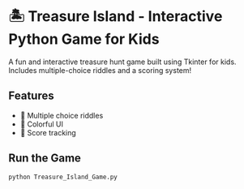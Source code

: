 # 🏝️ Treasure Island - Interactive Python Game for Kids

A fun and interactive treasure hunt game built using Tkinter for kids. Includes multiple-choice riddles and a scoring system!

## Features
- 🧩 Multiple choice riddles
- 🎨 Colorful UI
- 🎯 Score tracking

## Run the Game

```bash
python Treasure_Island_Game.py
